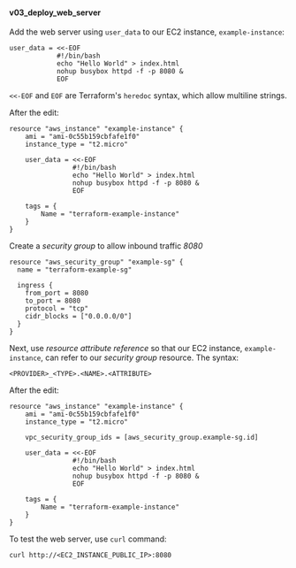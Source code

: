 #### v03_deploy_web_server ####
Add the web server using `user_data` to our EC2 instance, `example-instance`:
```
user_data = <<-EOF
            #!/bin/bash
            echo "Hello World" > index.html
            nohup busybox httpd -f -p 8080 &
            EOF
```
`<<-EOF` and `EOF` are Terraform's `heredoc` syntax, which allow multiline strings.

After the edit:
```hcl
resource "aws_instance" "example-instance" {
	ami = "ami-0c55b159cbfafe1f0"
	instance_type = "t2.micro"

	user_data = <<-EOF
                #!/bin/bash
                echo "Hello World" > index.html
                nohup busybox httpd -f -p 8080 &
                EOF
	
	tags = {
		Name = "terraform-example-instance"
	}
}
```

Create a *security group* to allow inbound traffic *8080*
```hcl
resource "aws_security_group" "example-sg" {
  name = "terraform-example-sg"

  ingress {
    from_port = 8080
    to_port = 8080
    protocol = "tcp"
    cidr_blocks = ["0.0.0.0/0"]
  }
}
```

Next, use *resource attribute reference* so that our EC2 instance, `example-instance`, can refer to our *security group* resource. The syntax:
```hcl
<PROVIDER>_<TYPE>.<NAME>.<ATTRIBUTE>
```

After the edit:
```hcl
resource "aws_instance" "example-instance" {
	ami = "ami-0c55b159cbfafe1f0"
	instance_type = "t2.micro"

	vpc_security_group_ids = [aws_security_group.example-sg.id]

	user_data = <<-EOF
                #!/bin/bash
                echo "Hello World" > index.html
                nohup busybox httpd -f -p 8080 &
                EOF
	
	tags = {
		Name = "terraform-example-instance"
	}
}
```

To test the web server, use `curl` command:
```console
curl http://<EC2_INSTANCE_PUBLIC_IP>:8080
```
